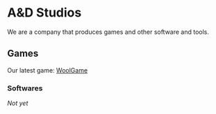 # A&D Studios

We are a company that produces games and other software and tools.

## Games

Our latest game: [WoolGame](https://woolgra.eu/)

### Softwares

*Not yet*
